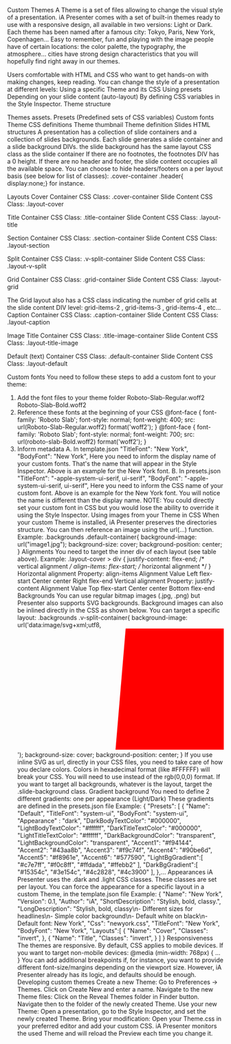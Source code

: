 Custom Themes
A Theme is a set of files allowing to change the visual style of a presentation.
iA Presenter comes with a set of built-in themes ready to use with a responsive design, all available in two versions: Light or Dark.
Each theme has been named after a famous city: Tokyo, Paris, New York, Copenhagen…
Easy to remember, fun and playing with the image people have of certain locations: the color palette, the typography, the atmosphere… cities have strong design characteristics that you will hopefully find right away in our themes.

Users comfortable with HTML and CSS who want to get hands-on with making changes, keep reading.
You can change the style of a presentation at different levels:
Using a specific Theme and its CSS
Using presets
Depending on your slide content (auto-layout)
By defining CSS variables in the Style Inspector.
Theme structure

Themes assets.
Presets (Predefined sets of CSS variables)
Custom fonts
Theme CSS definitions
Theme thumbnail
Theme definition
Slides HTML structures
A presentation has a collection of slide containers and a collection of slides backgrounds.
Each slide generates a slide container and a slide background DIVs.
the slide background has the same layout CSS class as the slide container
If there are no footnotes, the footnotes DIV has a 0 height.
If there are no header and footer, the slide content occupies all the available space.
You can choose to hide headers/footers on a per layout basis (see below for list of classes): .cover-container .header{ display:none;} for instance.

Layouts
Cover
Container CSS Class: .cover-container
Slide Content CSS Class: .layout-cover

Title
Container CSS Class: .title-container
Slide Content CSS Class: .layout-title

Section
Container CSS Class: .section-container
Slide Content CSS Class: .layout-section

Split
Container CSS Class: .v-split-container
Slide Content CSS Class: .layout-v-split

Grid
Container CSS Class: .grid-container
Slide Content CSS Class: .layout-grid

The Grid layout also has a CSS class indicating the number of grid cells at the slide content DIV level: grid-items-2 , grid-items-3 , grid-items-4 , etc…
Caption
Container CSS Class: .caption-container
Slide Content CSS Class: .layout-caption

Image Title
Container CSS Class: .title-image-container
Slide Content CSS Class: .layout-title-image

Default (text)
Container CSS Class: .default-container
Slide Content CSS Class: .layout-default

Custom fonts
You need to follow these steps to add a custom font to your theme:
1. Add the font files to your theme folder
Roboto-Slab-Regular.woff2
Roboto-Slab-Bold.woff2
2. Reference these fonts at the beginning of your CSS
@font-face {
  font-family: 'Roboto Slab';
  font-style: normal;
  font-weight: 400;
  src: url(Roboto-Slab-Regular.woff2) format('woff2');
}
@font-face {
  font-family: 'Roboto Slab';
  font-style: normal;
  font-weight: 700;
  src: url(roboto-slab-Bold.woff2) format('woff2');
}
3. Inform metadata
A. In template.json
  "TitleFont": "New York",
  "BodyFont": "New York",
Here you need to inform the display name of your custom fonts. That's the name that will appear in the Style Inspector. Above is an example for the New York font.
B. In presets.json
"TitleFont": "-apple-system-ui-serif, ui-serif",
"BodyFont": "-apple-system-ui-serif, ui-serif",
Here you need to inform the CSS name of your custom font. Above is an example for the New York font. You will notice the name is different than the display name.
NOTE: You could directly set your custom font in CSS but you would lose the ability to override it using the Style Inspector.
Using images from your Theme in CSS
When your custom Theme is installed, iA Presenter preserves the directories structure.
You can then reference an image using the url(...) function. Example:
.backgrounds .default-container{
  background-image: url("image1.jpg");
  background-size: cover;
  background-position: center;
}
Alignments
You need to target the inner div of each layout (see table above).
Example:
.layout-cover > div {
    justify-content: flex-end; /* vertical alignment */
    align-items: flex-start; /* horizontal alignment */
}
Horizontal alignment
Property: align-items
Alignment	Value
Left	flex-start
Center	center
Right	flex-end
Vertical alignment
Property: justify-content
Alignment	Value
Top	flex-start
Center	center
Bottom	flex-end
Backgrounds
You can use regular bitmap images (.jpg, .png) but Presenter also supports SVG backgrounds.
Background images can also be inlined directly in the CSS as shown below.
You can target a specific layout:
.backgrounds .v-split-container{
  background-image: url('data:image/svg+xml;utf8,<svg viewBox="0 0 1024 600" xmlns="http://www.w3.org/2000/svg" xml:space="preserve" fill-rule="evenodd" clip-rule="evenodd" stroke-linejoin="round" stroke-miterlimit="2"><path fill="red" d="m541.526-57.455 584.065 49.14-56.35 669.755-584.065-49.14z"/></svg>');
  background-size: cover;
  background-position: center;
}
If you use inline SVG as url, directly in your CSS files, you need to take care of how you declare colors. Colors in hexadecimal format (like #FFFFFF) will break your CSS. You will need to use instead of the rgb(0,0,0) format.
If you want to target all backgrounds, whatever is the layout, target the .slide-background class.
Gradient background
You need to define 2 different gradients: one per appearance (Light/Dark)
These gradients are defined in the presets.json file
Example:
{
  "Presets": [
    {
      "Name": "Default",
      "TitleFont": "system-ui",
      "BodyFont": "system-ui",
      "Appearance" : "dark",
      "DarkBodyTextColor": "#000000",
      "LightBodyTextColor": "#ffffff",
      "DarkTitleTextColor": "#000000",
      "LightTitleTextColor": "#ffffff",
      "DarkBackgroundColor": "transparent",
      "LightBackgroundColor": "transparent",
      "Accent1": "#f94144",
      "Accent2": "#43aa8b",
      "Accent3": "#f9c74f",
      "Accent4": "#90be6d",
      "Accent5": "#f8961e",
      "Accent6": "#577590",
      "LightBgGradient":[
          "#c7e7ff",
          "#f0c8ff",
          "#ffdada",
          "#ffebb2"
      ],
      "DarkBgGradient":[
          "#15354c",
          "#3e154c",
          "#4c2828",
          "#4c3900"
      ],
    },...
Appearances
iA Presenter uses the .dark and .light CSS classes.
These classes are set per layout.
You can force the appearance for a specific layout in a custom Theme, in the template.json file
Example: { "Name": "New York", "Version": 0.1, "Author": "iA", "ShortDescription": "Stylish, bold, classy.", "LongDescription": "Stylish, bold, classy\n- Different sizes for headlines\n- Simple color background\n- Default white on black\n- Default font: New York", "Css": "newyork.css", "TitleFont": "New York", "BodyFont": "New York", "Layouts":[ { "Name": "Cover", "Classes": "invert", }, { "Name": "Title", "Classes": "invert", } ] }
Responsiveness
The themes are responsive. By default, CSS applies to mobile devices. If you want to target non-mobile devices:
@media (min-width: 768px) {
...
}
You can add additional breakpoints if, for instance, you want to provide different font-size/margins depending on the viewport size. However, iA Presenter already has its logic, and defaults should be enough.
Developing custom themes
Create a new Theme: Go to Preferences → Themes. Click on Create New and enter a name.
Navigate to the new Theme files: Click on the Reveal Themes folder in Finder button. Navigate then to the folder of the newly created Theme.
Use your new Theme: Open a presentation, go to the Style Inspector, and set the newly created Theme.
Bring your modification: Open your Theme.css in your preferred editor and add your custom CSS.
iA Presenter monitors the used Theme and will reload the Preview each time you change it.
